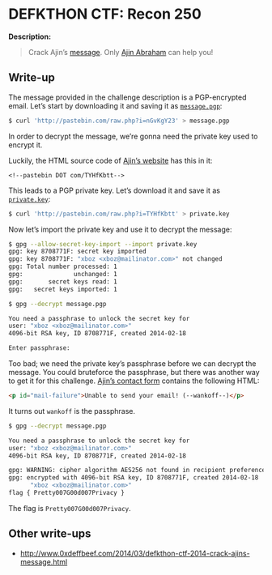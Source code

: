 # DEFKTHON CTF: Recon 250

**Description:**

> Crack Ajin’s [message](http://pastebin.com/nGvKgY23).
> Only [Ajin Abraham](https://www.google.com/#q=ajin+abraham) can help you!

## Write-up

The message provided in the challenge description is a PGP-encrypted email. Let’s start by downloading it and saving it as [`message.pgp`](message.pgp):

```bash
$ curl 'http://pastebin.com/raw.php?i=nGvKgY23' > message.pgp
```

In order to decrypt the message, we’re gonna need the private key used to encrypt it.

Luckily, the HTML source code of [Ajin’s website](http://opensecurity.in/ajinabraham.com/) has this in it:

```
<!--pastebin DOT com/TYHfKbtt-->
```

This leads to a PGP private key. Let’s download it and save it as [`private.key`](private.key):

```bash
$ curl 'http://pastebin.com/raw.php?i=TYHfKbtt' > private.key
```

Now let’s import the private key and use it to decrypt the message:

```bash
$ gpg --allow-secret-key-import --import private.key
gpg: key 8708771F: secret key imported
gpg: key 8708771F: "xboz <xboz@mailinator.com>" not changed
gpg: Total number processed: 1
gpg:              unchanged: 1
gpg:       secret keys read: 1
gpg:   secret keys imported: 1

$ gpg --decrypt message.pgp

You need a passphrase to unlock the secret key for
user: "xboz <xboz@mailinator.com>"
4096-bit RSA key, ID 8708771F, created 2014-02-18

Enter passphrase:
```

Too bad; we need the private key’s passphrase before we can decrypt the message. You could bruteforce the passphrase, but there was another way to get it for this challenge. [Ajin’s contact form](http://opensecurity.in/ajinabraham.com/) contains the following HTML:

```html
<p id="mail-failure">Unable to send your email! (--wankoff--)</p>
```

It turns out `wankoff` is the passphrase.

```bash
$ gpg --decrypt message.pgp

You need a passphrase to unlock the secret key for
user: "xboz <xboz@mailinator.com>"
4096-bit RSA key, ID 8708771F, created 2014-02-18

gpg: WARNING: cipher algorithm AES256 not found in recipient preferences
gpg: encrypted with 4096-bit RSA key, ID 8708771F, created 2014-02-18
      "xboz <xboz@mailinator.com>"
flag { Pretty007G00d007Privacy }
```

The flag is `Pretty007G00d007Privacy`.

## Other write-ups

* <http://www.0xdeffbeef.com/2014/03/defkthon-ctf-2014-crack-ajins-message.html>
